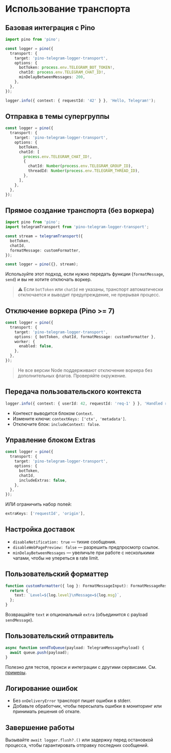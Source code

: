 # Использование транспорта

## Базовая интеграция с Pino

```ts
import pino from 'pino';

const logger = pino({
  transport: {
    target: 'pino-telegram-logger-transport',
    options: {
      botToken: process.env.TELEGRAM_BOT_TOKEN!,
      chatId: process.env.TELEGRAM_CHAT_ID!,
      minDelayBetweenMessages: 200,
    },
  },
});

logger.info({ context: { requestId: '42' } }, 'Hello, Telegram!');
```

## Отправка в темы супергруппы

```ts
const logger = pino({
  transport: {
    target: 'pino-telegram-logger-transport',
    options: {
      botToken,
      chatId: [
        process.env.TELEGRAM_CHAT_ID!,
        {
          chatId: Number(process.env.TELEGRAM_GROUP_ID),
          threadId: Number(process.env.TELEGRAM_THREAD_ID),
        },
      ],
    },
  },
});
```

## Прямое создание транспорта (без воркера)

```ts
import pino from 'pino';
import telegramTransport from 'pino-telegram-logger-transport';

const stream = telegramTransport({
  botToken,
  chatId,
  formatMessage: customFormatter,
});

const logger = pino({}, stream);
```

Используйте этот подход, если нужно передать функции (`formatMessage`, `send`) и вы не хотите отключать воркер.

> ⚠️ Если `botToken` или `chatId` не указаны, транспорт автоматически отключается и выводит предупреждение, не прерывая процесс.

## Отключение воркера (Pino >= 7)

```ts
const logger = pino({
  transport: {
    target: 'pino-telegram-logger-transport',
    options: { botToken, chatId, formatMessage: customFormatter },
    worker: {
      enabled: false,
    },
  },
});
```

> Не все версии Node поддерживают отключение воркера без дополнительных флагов. Проверяйте окружение.

## Передача пользовательского контекста

```ts
logger.info({ context: { userId: 42, requestId: 'req-1' } }, 'Handled request');
```

- Контекст выводится блоком `Context`.
- Измените ключи: `contextKeys: ['ctx', 'metadata']`.
- Отключите блок: `includeContext: false`.

## Управление блоком Extras

```ts
const logger = pino({
  transport: {
    target: 'pino-telegram-logger-transport',
    options: {
      botToken,
      chatId,
      includeExtras: false,
    },
  },
});
```

ИЛИ ограничить набор полей:

```ts
extraKeys: ['requestId', 'origin'],
```

## Настройка доставок

- `disableNotification: true` — тихие сообщения.
- `disableWebPagePreview: false` — разрешить предпросмотр ссылок.
- `minDelayBetweenMessages` — увеличьте при работе с несколькими чатами, чтобы не упереться в rate limit.

## Пользовательский форматтер

```ts
function customFormatter({ log }: FormatMessageInput): FormatMessageResult {
  return {
    text: `Level=${log.level}\nMessage=${log.msg}`,
  };
}
```

Возвращайте `text` и опциональный `extra` (объединится с payload `sendMessage`).

## Пользовательский отправитель

```ts
async function sendToQueue(payload: TelegramMessagePayload) {
  await queue.push(payload);
}
```

Полезно для тестов, прокси и интеграции с другими сервисами. См. [примеры](examples.md).

## Логирование ошибок

- Без `onDeliveryError` транспорт пишет ошибки в stderr.
- Добавьте обработчик, чтобы пересылать ошибки в мониторинг или принимать решения об откате.

## Завершение работы

Вызывайте `await logger.flush?.()` или задержку перед остановкой процесса, чтобы гарантировать отправку последних сообщений.
